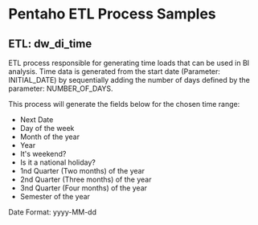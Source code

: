 # Pentaho ETL Process Samples

## ETL: dw_di_time
ETL process responsible for generating time loads that can be used in BI analysis.
Time data is generated from the start date (Parameter: INITIAL_DATE) by sequentially adding the number of days defined by the parameter: NUMBER_OF_DAYS.

This process will generate the fields below for the chosen time range:

- Next Date
- Day of the week
- Month of the year
- Year
- It's weekend?
- Is it a national holiday?
- 1nd Quarter (Two months) of the year
- 2nd Quarter (Three months) of the year
- 3nd Quarter (Four months) of the year
- Semester of the year

Date Format: yyyy-MM-dd
